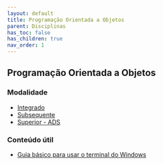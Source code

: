 ```yaml
---
layout: default
title: Programação Orientada a Objetos
parent: Disciplinas
has_toc: false
has_children: true
nav_order: 1
---
```


## Programação Orientada a Objetos

### Modalidade

- [Integrado](/content/poo-integrado.html)
- [Subsequente](/content/poo-subsequente.html)
- [Superior - ADS](/content/poo-ads.html)

### Conteúdo útil

- [Guia básico para usar o terminal do Windows](/content/extra/guia-cmd.html)
